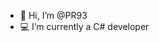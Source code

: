 - 👋 Hi, I’m @PR93
- :computer: I’m currently a C# developer 
  
  
    
  
     
    
         
  
  
   
   
  
  
